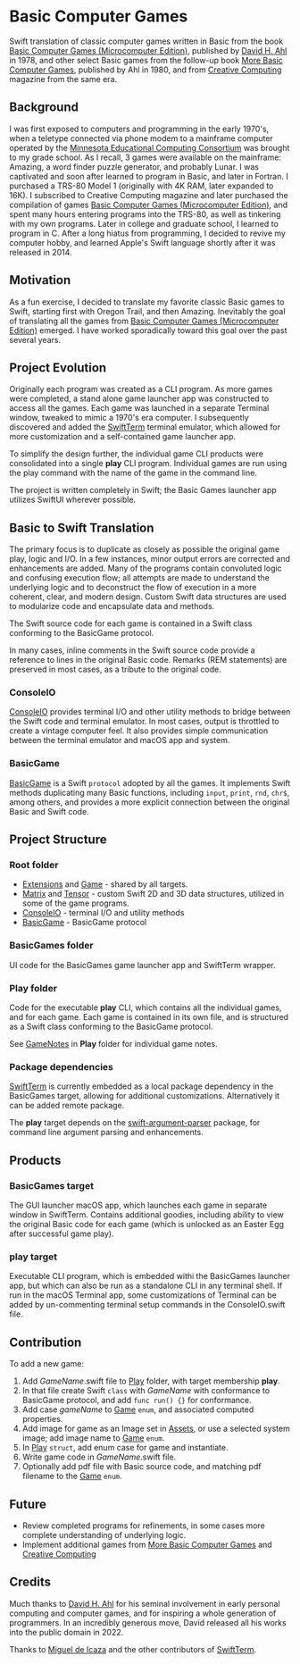 #  Basic Computer Games

Swift translation of classic computer games written in Basic from the book [Basic Computer Games (Microcomputer Edition)](https://www.atariarchives.org/basicgames/), published by [David H. Ahl](https://www.swapmeetdave.com/Ahl/DHAbio.htm) in 1978, and other select Basic games from the follow-up book [More Basic Computer Games](https://archive.org/details/More_BASIC_Computer_Games), published by Ahl in 1980, and from [Creative Computing](https://archive.org/details/creativecomputing) magazine from the same era.

## Background

I was first exposed to computers and programming in the early 1970's, when a teletype connected via phone modem to a mainframe computer operated by the [Minnesota Educational Computing Consortium](https://en.wikipedia.org/wiki/MECC) was brought to my grade school. As I recall, 3 games were available on the mainframe: Amazing, a word finder puzzle generator, and probably Lunar. I was captivated and soon after learned to program in Basic, and later in Fortran. I purchased a TRS-80 Model 1 (originally with 4K RAM, later expanded to 16K). I subscribed to Creative Computing magazine and later purchased the compilation of games [Basic Computer Games (Microcomputer Edition)](https://www.atariarchives.org/basicgames/), and spent many hours entering programs into the TRS-80, as well as tinkering with my own programs. Later in college and graduate school, I learned to program in C. After a long hiatus from programming, I decided to revive my computer hobby, and learned Apple's Swift language shortly after it was released in 2014.

## Motivation

As a fun exercise, I decided to translate my favorite classic Basic games to Swift, starting first with Oregon Trail, and then Amazing. Inevitably the goal of translating all the games from [Basic Computer Games (Microcomputer Edition)](https://www.atariarchives.org/basicgames/) emerged. I have worked sporadically toward this goal over the past several years.

## Project Evolution

Originally each program was created as a CLI program. As more games were completed, a stand alone game launcher app was constructed to access all the games. Each game was launched in a separate Terminal window, tweaked to mimic a 1970's era computer. I subsequently discovered and added the [SwiftTerm](https://github.com/migueldeicaza/SwiftTerm.git) terminal emulator, which allowed for more customization and a self-contained game launcher app. 

To simplify the design further, the individual game CLI products were consolidated into a single **play** CLI program. Individual games are run using the play command with the name of the game in the command line.

The project is written completely in Swift; the Basic Games launcher app utilizes SwiftUI wherever possible.

## Basic to Swift Translation

The primary focus is to duplicate as closely as possible the original game play, logic and I/O. In a few instances, minor output errors are corrected and enhancements are added. Many of the programs contain convoluted logic and confusing execution flow; all attempts are made to understand the underlying logic and to deconstruct the flow of execution in a more coherent, clear, and modern design. Custom Swift data structures are used to modularize code and encapsulate data and methods.

The Swift source code for each game is contained in a Swift class conforming to the BasicGame protocol.

In many cases, inline comments in the Swift source code provide a reference to lines in the original Basic code. Remarks (REM statements) are preserved in most cases, as a tribute to the original code.
 
### ConsoleIO

[ConsoleIO](ConsoleIO.swift) provides terminal I/O and other utility methods to bridge between the Swift code and terminal emulator. In most cases, output is throttled to create a vintage computer feel. It also provides simple communication between the terminal emulator and macOS app and system.

### BasicGame

[BasicGame](BasicGame.swift) is a Swift `protocol` adopted by all the games. It implements Swift methods duplicating many Basic functions, including `input`, `print`, `rnd`, `chr$`, among others, and provides a more explicit connection between the original Basic and Swift code.

## Project Structure

### Root folder

- [Extensions](Extensions.swift) and [Game](Game.swift) - shared by all targets.
- [Matrix](Matrix.swift) and [Tensor](Tensor.swift) - custom Swift 2D and 3D data structures, utilized in some of the game programs.
- [ConsoleIO](ConsoleIO.swift) - terminal I/O and utility methods
- [BasicGame](BasicGame.swift) - BasicGame protocol

### BasicGames folder 

UI code for the BasicGames game launcher app and SwiftTerm wrapper.

### Play folder

Code for the executable **play** CLI, which contains all the individual games, and for each game. Each game is contained in its own file, and is structured as a Swift class conforming to the BasicGame protocol.

See [GameNotes](Play/GameNotes.md) in **Play** folder for individual game notes.

### Package dependencies

[SwiftTerm](https://github.com/migueldeicaza/SwiftTerm.git) is currently embedded as a local package dependency in the BasicGames target, allowing for additional customizations. Alternatively it can be added remote package.

The **play** target depends on the [swift-argument-parser](https://github.com/apple/swift-argument-parser) package, for command line argument parsing and enhancements.

## Products

### BasicGames target

The GUI launcher macOS app, which launches each game in separate window in SwiftTerm. Contains additional goodies, including ability to view the original Basic code for each game (which is unlocked as an Easter Egg after successful game play).

### play target

Executable CLI program, which is embedded withi the BasicGames launcher app, but which can also be run as a standalone CLI in any terminal shell. If run in the macOS Terminal app, some customizations of Terminal can be added by un-commenting terminal setup commands in the ConsoleIO.swift file.

## Contribution

To add a new game:

1. Add *GameName*.swift file to [Play](Play) folder, with target membership **play**.
2. In that file create Swift `class` with *GameName* with conformance to BasicGame protocol, and add `func run() {}` for conformance.
2. Add case *gameName* to [Game](Game.swift) `enum`, and associated computed properties.
3. Add image for game as an Image set in [Assets](BasicGames/Assets), or use a selected system image; add image name to [Game](Game.swift) `enum`.
4. In [Play](Play/PlayCommand.swift) `struct`, add enum case for game and instantiate.
5. Write game code in *GameName*.swift file.
6. Optionally add pdf file with Basic source code, and matching pdf filename to the [Game](Game.swift) `enum`.

## Future

- Review completed programs for refinements, in some cases more complete understanding of underlying logic.
- Implement additional games from [More Basic Computer Games](https://archive.org/details/More_BASIC_Computer_Games) and [Creative Computing](https://archive.org/details/creativecomputing)

## Credits

Much thanks to [David H. Ahl](https://www.swapmeetdave.com/Ahl/DHAbio.htm) for his seminal involvement in early personal computing and computer games, and for inspiring a whole generation of programmers. In an incredibly generous move, David released all his works into the public domain in 2022.

Thanks to [Miguel de Icaza](https://github.com/migueldeicaza) and the other contributors of [SwiftTerm](https://github.com/migueldeicaza/SwiftTerm.git).
